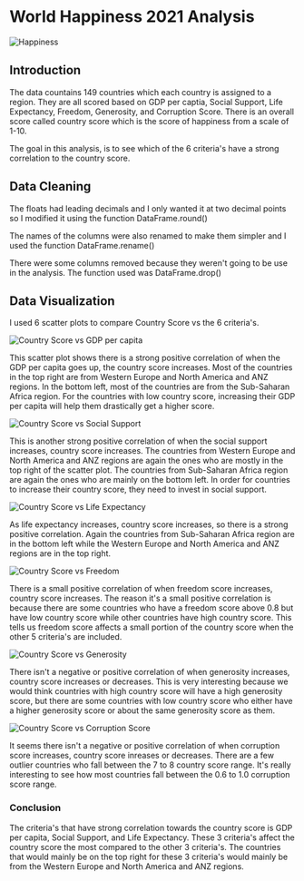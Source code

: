 # World Happiness 2021 Analysis

![Happiness](https://user-images.githubusercontent.com/60836219/148882932-28fb6663-a1ea-4470-8feb-f97acbdbf652.jpeg)

## Introduction

The data countains 149 countries which each country is assigned to a region. They are all scored based on GDP per captia, Social Support, Life Expectancy, Freedom, Generosity, and Corruption Score. There is an overall score called country score which is the score of happiness from a scale of 1-10.

The goal in this analysis, is to see which of the 6 criteria's have a strong correlation to the country score.

## Data Cleaning

The floats had leading decimals and I only wanted it at two decimal points so I modified it using the function DataFrame.round()

The names of the columns were also renamed to make them simpler and I used the function DataFrame.rename()

There were some columns removed because they weren't going to be use in the analysis. The function used was DataFrame.drop()

## Data Visualization

I used 6 scatter plots to compare Country Score vs the 6 criteria's. 

![Country Score vs GDP per capita](https://user-images.githubusercontent.com/60836219/149058897-184c59f2-1589-43ce-ab85-cb4d4391e6d8.png)

This scatter plot shows there is a strong positive correlation of when the GDP per capita goes up, the country score increases. Most of the countries in the top right are from Western Europe and North America and ANZ regions. In the bottom left, most of the countries are from the Sub-Saharan Africa region. For the countries with low country score, increasing their GDP per capita will help them drastically get a higher score.

![Country Score vs Social Support](https://user-images.githubusercontent.com/60836219/149060004-416c1cec-00ee-4a6c-8933-397735a6f12f.png)

This is another strong positive correlation of when the social support increases, country score increases. The countries from Western Europe and North America and ANZ regions are again the ones who are mostly in the top right of the scatter plot. The countries from Sub-Saharan Africa region are again the ones who are mainly on the bottom left. In order for countries to increase their country score, they need to invest in social support.

![Country Score vs Life Expectancy](https://user-images.githubusercontent.com/60836219/149060896-9e1fa978-42db-42e2-9b42-2b424669d2e1.png)

As life expectancy increases, country score increases, so there is a strong positive correlation. Again the countries from Sub-Saharan Africa region are in the bottom left while the Western Europe and North America and ANZ regions are in the top right.

![Country Score vs Freedom](https://user-images.githubusercontent.com/60836219/149062150-eff0ef1b-e78f-421a-b3f8-e41552a4a8f9.png)

There is a small positive correlation of when freedom score increases, country score increases. The reason it's a small positive correlation is because there are some countries who have a freedom score above 0.8 but have low country score while other countries have high country score. This tells us freedom score affects a small portion of the country score when the other 5 criteria's are included.

![Country Score vs Generosity](https://user-images.githubusercontent.com/60836219/149063030-280d77bf-28ab-4788-946f-2c353ada80de.png)

There isn't a negative or positive correlation of when generosity increases, country score increases or decreases. This is very interesting because we would think countries with high country score will have a high generosity score, but there are some countries with low country score who either have a higher generosity score or about the same generosity score as them.

![Country Score vs Corruption Score](https://user-images.githubusercontent.com/60836219/149064224-34b24c7a-52d5-4dbb-b19c-eb01983dee1d.png)

It seems there isn't a negative or positive correlation of when corruption score increases, country score inreases or decreases. There are a few outlier countries who fall between the 7 to 8 country score range. It's really interesting to see how most countries fall between the 0.6 to 1.0 corruption score range.

### Conclusion

The criteria's that have strong correlation towards the country score is GDP per capita, Social Support, and Life Expectancy. These 3 criteria's affect the country score the most compared to the other 3 criteria's. The countries that would mainly be on the top right for these 3 criteria's would mainly be from the Western Europe and North America and ANZ regions. 


